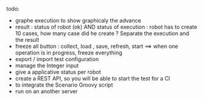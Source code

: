
todo:
- graphe execution to show graphicaly the advance
- result : status of robot (ok) AND status of execution : robot has to create 10 cases, how many case did he create ? Separate the execution and the result
- freeze all button : collect, load , save, refresh, start ==> when one operation is in progress, freeze everything
- export / import test configuration
- manage the Integer  input
- give a applicative status per robot
- create a REST API, so you will be able to start the test for a CI
- to integrate the Scenario Groovy script
- run on an another server
